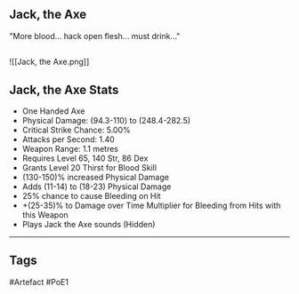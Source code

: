 ## Jack, the Axe
"More blood... hack open flesh... must drink..."
##
![[Jack, the Axe.png]]
## Jack, the Axe Stats
- One Handed Axe
- Physical Damage: (94.3-110) to (248.4-282.5)
- Critical Strike Chance: 5.00%
- Attacks per Second: 1.40
- Weapon Range: 1.1 metres
- Requires Level 65, 140 Str, 86 Dex
- Grants Level 20 Thirst for Blood Skill
- (130-150)% increased Physical Damage
- Adds (11-14) to (18-23) Physical Damage
- 25% chance to cause Bleeding on Hit
- +(25-35)% to Damage over Time Multiplier for Bleeding from Hits with this Weapon
- Plays Jack the Axe sounds (Hidden)


---
## Tags
#Artefact
#PoE1